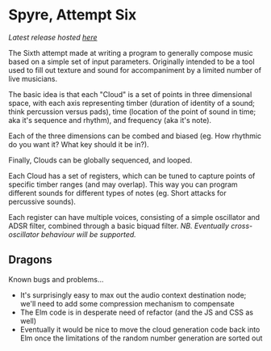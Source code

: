 # Spyre, Attempt Six

_Latest release hosted [here](http://LeagueOfVillainy.com/spyre_six)_

The Sixth attempt made at writing a program to generally compose music based
on a simple set of input parameters. Originally intended to be a tool used to
fill out texture and sound for accompaniment by a limited number of live
musicians.

The basic idea is that each "Cloud" is a set of points in three dimensional
space, with each axis representing timber (duration of identity of a sound;
think percussion versus pads), time (location of the point of sound in time; aka
it's sequence and rhythm), and frequency (aka it's note).

Each of the three dimensions can be combed and biased (eg. How rhythmic do you
want it? What key should it be in?).

Finally, Clouds can be globally sequenced, and looped.

Each Cloud has a set of registers, which can be tuned to capture points of
specific timber ranges (and may overlap). This way you can program different
sounds for different types of notes (eg. Short attacks for percussive sounds).

Each register can have multiple voices, consisting of a simple oscillator and
ADSR filter, combined through a basic biquad filter. _NB. Eventually
cross-oscillator behaviour will be supported._


## Dragons

Known bugs and problems...
- It's surprisingly easy to max out the audio context destination node; we'll need to add some compression mechanism to compensate
- The Elm code is in desperate need of refactor (and the JS and CSS as well)
- Eventually it would be nice to move the cloud generation code back into Elm once the limitations of the random number generation are sorted out
